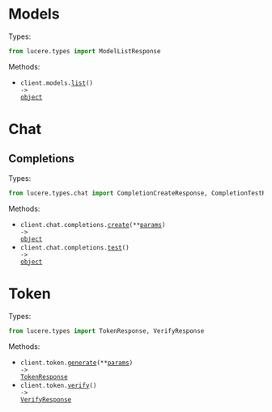 # Models

Types:

```python
from lucere.types import ModelListResponse
```

Methods:

- <code title="get /models">client.models.<a href="./src/lucere/resources/models.py">list</a>() -> <a href="./src/lucere/types/model_list_response.py">object</a></code>

# Chat

## Completions

Types:

```python
from lucere.types.chat import CompletionCreateResponse, CompletionTestResponse
```

Methods:

- <code title="post /chat/completions">client.chat.completions.<a href="./src/lucere/resources/chat/completions.py">create</a>(\*\*<a href="src/lucere/types/chat/completion_create_params.py">params</a>) -> <a href="./src/lucere/types/chat/completion_create_response.py">object</a></code>
- <code title="post /chat/completions/test">client.chat.completions.<a href="./src/lucere/resources/chat/completions.py">test</a>() -> <a href="./src/lucere/types/chat/completion_test_response.py">object</a></code>

# Token

Types:

```python
from lucere.types import TokenResponse, VerifyResponse
```

Methods:

- <code title="post /generate-token">client.token.<a href="./src/lucere/resources/token.py">generate</a>(\*\*<a href="src/lucere/types/token_generate_params.py">params</a>) -> <a href="./src/lucere/types/token_response.py">TokenResponse</a></code>
- <code title="get /verify-token">client.token.<a href="./src/lucere/resources/token.py">verify</a>() -> <a href="./src/lucere/types/verify_response.py">VerifyResponse</a></code>
